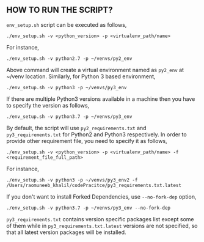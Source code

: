 ## HOW TO RUN THE SCRIPT?

`env_setup.sh` script can be executed as follows,
```
./env_setup.sh -v <python_version> -p <virtualenv_path/name>
```

For instance,
```
./env_setup.sh -v python2.7 -p ~/venvs/py2_env
```

Above command will create a virtual environment named as `py2_env` at ~/venv location. Similarly, for Python 3 based environment,
```
./env_setup.sh -v python3 -p ~/venvs/py3_env
```

If there are multiple Python3 versions available in a machine then you have to specify the version as follows,
```
./env_setup.sh -v python3.7 -p ~/venvs/py3_env
```

By default, the script will use `py2_requirements.txt` and `py3_requirements.txt` for Python2 and Python3 respectively.
In order to provide other requirement file, you need to specify it as follows,
```
./env_setup.sh -v <python_version> -p <virtualenv_path/name> -f <requirement_file_full_path>
```

For instance,
```
./env_setup.sh -v python3 -p ~/venvs/py3_env2 -f /Users/raomuneeb_khalil/codePracitce/py3_requirements.txt.latest
```

If you don't want to install Forked Dependencies, use `--no-fork-dep` option,
```
./env_setup.sh -v python3.7 -p ~/venvs/py3_env --no-fork-dep
```

`py3_requirements.txt` contains version specific packages list except some of them while in `py3_requirements.txt.latest` versions are not specified, so that all latest version packages will be installed.


